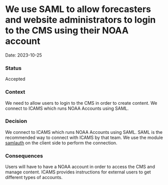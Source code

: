 # We use SAML to allow forecasters and website administrators to login to the CMS using their NOAA account

Date: 2023-10-25

### Status

Accepted

### Context

We need to allow users to login to the CMS in order to create content. We connect to ICAMS which runs NOAA Accounts using SAML. 

### Decision

We connect to ICAMS which runs NOAA Accounts using SAML. SAML is the recommended way to connect with ICAMS by that team. We use the module [samlauth](https://www.drupal.org/project/samlauth) on the client side to perform the connection. 

### Consequences

Users will have to have a NOAA account in order to access the CMS and manage content. ICAMS provides instructions for external users to get different types of accounts. 
